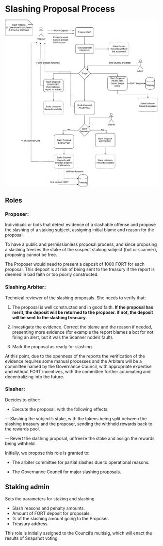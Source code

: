 # Slashing Proposal Process

![Process](slashing_process.png)

##  Roles

### Proposer:
Individuals or bots that detect evidence of a slashable offense and propose the slashing of a staking subject, assigning initial blame and reason for the proposal.

To have a public and permissionless proposal process, and since proposing a slashing freezes the stake of the suspect staking subject (bot or scanner), proposing cannot be free.

The Proposer would need to present a deposit of 1000 FORT for each proposal. This deposit is at risk of being sent to the treasury if the report is deemed in bad faith or too poorly constructed.

### Slashing Arbiter:
Technical reviewer of the slashing proposals. She needs to verify that:

1. The proposal is well constructed and in good faith. **If the proposal has merit, the deposit will be returned to the proposer. If not, the deposit will be sent to the slashing treasury.**

2. Investigate the evidence. Correct the blame and the reason if needed, presenting more evidence (for example the report blames a bot for not firing an alert, but it was the Scanner node’s fault).

3. Mark the proposal as ready for slashing.

At this point, due to the openness of the reports the verification of the evidence requires some manual processes and the Arbiters will be a committee named by the Governance Council, with appropriate expertise and without FORT incentives, with the committee further automating and decentralizing into the future.

### Slasher:

Decides to either:

- Execute the proposal, with the following effects:

-- Slashing the subject’s stake, with the tokens being split between the slashing treasury and the proposer, sending the withheld rewards back to the rewards pool.

-- Revert the slashing proposal, unfreeze the stake and assign the rewards being withheld.

Initially, we propose this role is granted to:

- The arbiter committee for partial slashes due to operational reasons.

- The Governance Council for major slashing proposals.

## Staking admin

Sets the parameters for staking and slashing.

- Slash reasons and penalty amounts.
- Amount of FORT deposit for proposals.
- % of the slashing amount going to the Proposer.
- Treasury address.

This role is initially assigned to the Council’s multisig, which will enact the results of Snapshot voting.
